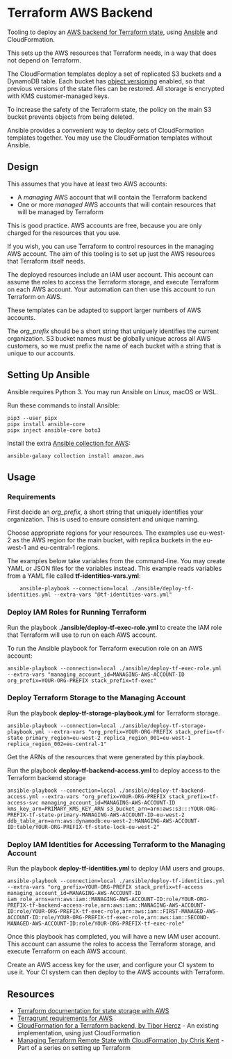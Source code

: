 # Terraform AWS Backend

Tooling to deploy an [AWS backend for Terraform state](https://www.terraform.io/language/settings/backends/s3), using [Ansible](https://www.ansible.com/) and CloudFormation.

This sets up the AWS resources that Terraform needs, in a way that does not depend on Terraform.

The CloudFormation templates deploy a set of replicated S3 buckets and a DynamoDB table. Each bucket has [object versioning](https://docs.aws.amazon.com/AmazonS3/latest/userguide/Versioning.html) enabled, so that previous versions of the state files can be restored. All storage is encrypted with KMS customer-managed keys.

To increase the safety of the Terraform state, the policy on the main S3 bucket prevents objects from being deleted.

Ansible provides a convenient way to deploy sets of CloudFormation templates together. You may use the CloudFormation templates without Ansible.

## Design

This assumes that you have at least two AWS accounts:

- A *managing* AWS account that will contain the Terraform backend
- One or more *managed* AWS accounts that will contain resources that will be managed by Terraform

This is good practice. AWS accounts are free, because you are only charged for the resources that you use.

If you wish, you can use Terraform to control resources in the managing AWS account. The aim of this tooling is to set up just the AWS resources that Terraform itself needs.

The deployed resources include an IAM user account. This account can assume the roles to access the Terraform storage, and execute Terraform on each AWS account. Your automation can then use this account to run Terraform on AWS.

These templates can be adapted to support larger numbers of AWS accounts.

The *org_prefix* should be a short string that uniquely identifies the current organization. S3 bucket names must be globally unique across all AWS customers, so we must prefix the name of each bucket with a string that is unique to our accounts.

## Setting Up Ansible

Ansible requires Python 3. You may run Ansible on Linux, macOS or WSL.

Run these commands to install Ansible:

    pip3 --user pipx
    pipx install ansible-core
    pipx inject ansible-core boto3

Install the extra [Ansible collection for AWS](https://docs.ansible.com/ansible/latest/collections/amazon/aws/index.html):

    ansible-galaxy collection install amazon.aws

## Usage

### Requirements

First decide an *org_prefix*, a short string that uniquely identifies your organization. This is used to ensure consistent and unique naming.

Choose appropriate regions for your resources. The examples use eu-west-2 as the AWS region for the main bucket, with replica buckets in the eu-west-1 and eu-central-1 regions.

The examples below take variables from the command-line. You may create YAML or JSON files for the variables instead. This example reads variables from a YAML file called **tf-identities-vars.yml**:

        ansible-playbook --connection=local ./ansible/deploy-tf-identities.yml --extra-vars "@tf-identities-vars.yml"

### Deploy IAM Roles for Running Terraform

Run the playbook **./ansible/deploy-tf-exec-role.yml** to create the IAM role that Terraform will use to run on each AWS account.

To run the Ansible playbook for Terraform execution role on an AWS account:

    ansible-playbook --connection=local ./ansible/deploy-tf-exec-role.yml --extra-vars "managing_account_id=MANAGING-AWS-ACCOUNT-ID org_prefix=YOUR-ORG-PREFIX stack_prefix=tf-exec"

### Deploy Terraform Storage to the Managing Account

Run the playbook **deploy-tf-storage-playbook.yml** for Terraform storage.

    ansible-playbook --connection=local ./ansible/deploy-tf-storage-playbook.yml --extra-vars "org_prefix=YOUR-ORG-PREFIX stack_prefix=tf-state primary_region=eu-west-2 replica_region_001=eu-west-1 replica_region_002=eu-central-1"

Get the ARNs of the resources that were generated by this playbook.

Run the playbook **deploy-tf-backend-access.yml** to deploy access to the Terraform backend storage

    ansible-playbook --connection=local ./ansible/deploy-tf-backend-access.yml --extra-vars "org_prefix=YOUR-ORG-PREFIX stack_prefix=tf-access-svc managing_account_id=MANAGING-AWS-ACCOUNT-ID kms_key_arn=PRIMARY_KMS_KEY_ARN s3_bucket_arn=arn:aws:s3:::YOUR-ORG-PREFIX-tf-state-primary-MANAGING-AWS-ACCOUNT-ID-eu-west-2 ddb_table_arn=arn:aws:dynamodb:eu-west-2:MANAGING-AWS-ACCOUNT-ID:table/YOUR-ORG-PREFIX-tf-state-lock-eu-west-2"

### Deploy IAM Identities for Accessing Terraform to the Managing Account

Run the playbook **deploy-tf-identities.yml** to deploy IAM users and groups.

    ansible-playbook --connection=local ./ansible/deploy-tf-identities.yml --extra-vars "org_prefix=YOUR-ORG-PREFIX stack_prefix=tf-access managing_account_id=MANAGING-AWS-ACCOUNT-ID iam_role_arns=arn:aws:iam::MANAGING-AWS-ACCOUNT-ID:role/YOUR-ORG-PREFIX-tf-backend-access-role,arn:aws:iam::MANAGING-AWS-ACCOUNT-ID:role/YOUR-ORG-PREFIX-tf-exec-role,arn:aws:iam::FIRST-MANAGED-AWS-ACCOUNT-ID:role/YOUR-ORG-PREFIX-tf-exec-role,arn:aws:iam::SECOND-MANAGED-AWS-ACCOUNT-ID:role/YOUR-ORG-PREFIX-tf-exec-role"

Once this playbook has completed, you will have a new IAM user account. This account can assume the roles to access the Terraform storage, and execute Terraform on each AWS account.

Create an AWS access key for the user, and configure your CI system to use it. Your CI system can then deploy to the AWS accounts with Terraform.

## Resources

- [Terraform documentation for state storage with AWS](https://www.terraform.io/language/settings/backends/s3)
- [Terragrunt requirements for AWS](https://terragrunt.gruntwork.io/docs/features/aws-auth/)
- [CloudFormation for a Terraform backend, by Tibor Hercz](https://github.com/tiborhercz/tf-state-backend-s3-cloudformation) - An existing implementation, using just CloudFormation
- [Managing Terraform Remote State with CloudFormation, by Chris Kent](https://thirstydeveloper.io/tf-skeleton/2021/02/25/part-6-protecting-state.html) - Part of a series on setting up Terraform
